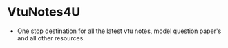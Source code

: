 # VtuNotes4U

* One stop destination for all the latest vtu notes, model question paper's and all other resources. 
